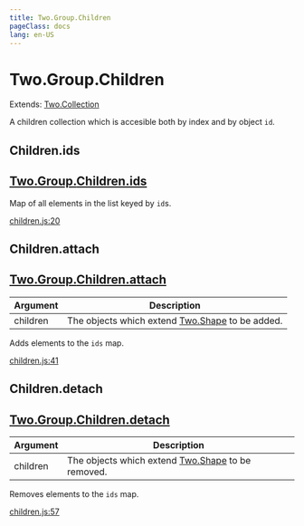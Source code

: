 ```yaml
---
title: Two.Group.Children
pageClass: docs
lang: en-US
---
```


# Two.Group.Children


<div class="extends">

Extends: [Two.Collection](/docs/collection/)

</div>


A children collection which is accesible both by index and by object `id`.


<div class="meta">
  <custom-button text="Source" type="source" href="https://github.com/jonobr1/two.js/blob/main/src/children.js" />
</div>







<div class="instance member ">

## Children.ids

<h2 class="longname" aria-hidden="true"><a href="#Children.ids"><span class="prefix">Two.Group.</span><span class="shortname">Children.ids</span></a></h2>










<div class="properties">

Map of all elements in the list keyed by `id`s.

</div>










<div class="meta">

  <a class="lineno" target="_blank" rel="noopener noreferrer" href="https://github.com/jonobr1/two.js/blob/main/src/children.js#L20">
    children.js:20
  </a>

</div>




</div>



<div class="instance function ">

## Children.attach

<h2 class="longname" aria-hidden="true"><a href="#Children.attach"><span class="prefix">Two.Group.</span><span class="shortname">Children.attach</span></a></h2>












<div class="params">

| Argument | Description |
| ---- | ----------- |
|  children  | The objects which extend [Two.Shape](/docs/shape/) to be added. |
</div>




<div class="description">

Adds elements to the `ids` map.

</div>





<div class="meta">

  <a class="lineno" target="_blank" rel="noopener noreferrer" href="https://github.com/jonobr1/two.js/blob/main/src/children.js#L41">
    children.js:41
  </a>

</div>




</div>



<div class="instance function ">

## Children.detach

<h2 class="longname" aria-hidden="true"><a href="#Children.detach"><span class="prefix">Two.Group.</span><span class="shortname">Children.detach</span></a></h2>












<div class="params">

| Argument | Description |
| ---- | ----------- |
|  children  | The objects which extend [Two.Shape](/docs/shape/) to be removed. |
</div>




<div class="description">

Removes elements to the `ids` map.

</div>





<div class="meta">

  <a class="lineno" target="_blank" rel="noopener noreferrer" href="https://github.com/jonobr1/two.js/blob/main/src/children.js#L57">
    children.js:57
  </a>

</div>




</div>


